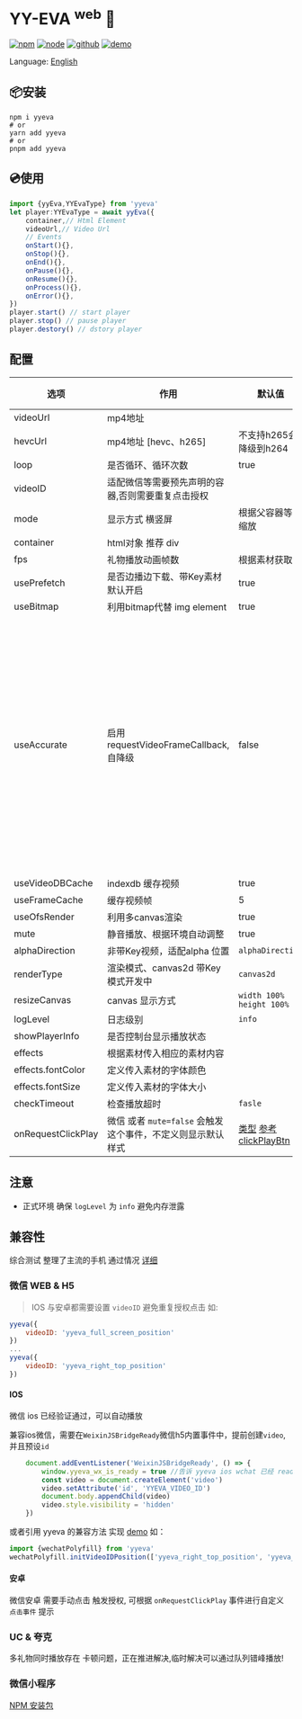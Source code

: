 # YY-EVA <sup>web</sup> 🎁
<a href="https://www.npmjs.com/package/yyeva"><img src="https://img.shields.io/npm/v/yyeva.svg" alt="npm"></a>
<a href="https://emp2.netlify.app"><img src="https://img.shields.io/node/v/yyeva.svg" alt="node"></a>
<a href="https://github.com/yylive/YYEVA-Web"><img src="https://img.shields.io/badge/github-YYEVA-blue" alt="github"></a>
<a href="https://yyeva.netlify.app/"><img src="https://img.shields.io/badge/demo-YYEVA-black" alt="demo"></a>

Language: [English](./README.en.md)

## 📦安装
```shell
npm i yyeva
# or
yarn add yyeva
# or
pnpm add yyeva
```
## 💿使用
```typescript
import {yyEva,YYEvaType} from 'yyeva'
let player:YYEvaType = await yyEva({
	container,// Html Element
	videoUrl,// Video Url
	// Events
	onStart(){},
	onStop(){},
	onEnd(){},
	onPause(){},
	onResume(){},
	onProcess(){},
	onError(){},
})
player.start() // start player
player.stop() // pause player
player.destory() // dstory player
```
## 配置
| 选项            | 作用     | 默认值    |必填|
|---------------|--------|--------|--------|
|videoUrl|mp4地址||*|
|hevcUrl|mp4地址 [hevc、h265]|不支持h265会降级到h264||
|loop|是否循环、循环次数 |true||
|videoID|适配微信等需要预先声明的容器,否则需要重复点击授权|||
|mode|显示方式 横竖屏|根据父容器等比缩放||
|container|html对象 推荐 div||*|
|fps|礼物播放动画帧数|根据素材获取||
|usePrefetch|是否边播边下载、带Key素材默认开启|true||
|useBitmap|利用bitmap代替 img element|true||
|useAccurate|启用 requestVideoFrameCallback,自降级|false|，开启后在个别安卓手机可能出现卡顿现象|
|useVideoDBCache|indexdb 缓存视频|true||
|useFrameCache|缓存视频帧|5||
|useOfsRender|利用多canvas渲染|true||
|mute|静音播放、根据环境自动调整|true||
|alphaDirection|非带Key视频，适配alpha 位置|`alphaDirection`||
|renderType|渲染模式、canvas2d 带Key模式开发中|`canvas2d`||
|resizeCanvas|canvas 显示方式|`width 100%` `height 100%`||
|logLevel|日志级别|`info`||
|showPlayerInfo|是否控制台显示播放状态|||
|effects|根据素材传入相应的素材内容|||
|effects.fontColor|定义传入素材的字体颜色|||
|effects.fontSize|定义传入素材的字体大小|||
|checkTimeout|检查播放超时|`fasle`||
|onRequestClickPlay|微信 或者 `mute=false` 会触发这个事件，不定义则显示默认样式|[类型](https://github.com/yylive/YYEVA-Web/blob/main/packages/yyeva/src/type/mix.ts#L173) [参考 clickPlayBtn](https://github.com/yylive/YYEVA-Web/blob/main/packages/yyeva/src/helper/polyfill.ts#L39)||

## 注意
+ 正式环境 确保 `logLevel` 为 `info` 避免内存泄露

## 兼容性
综合测试 整理了主流的手机 通过情况 [详细](https://github.com/yylive/YYEVA-Web/blob/main/docs/device.md)

### 微信 WEB & H5
> IOS 与安卓都需要设置 `videoID` 避免重复授权点击 如:

```javascript
yyeva({
	videoID: 'yyeva_full_screen_position'
})
...
yyeva({
	videoID: 'yyeva_right_top_position'
})
```
#### IOS
微信 ios 已经验证通过，可以自动播放

兼容ios微信，需要在`WeixinJSBridgeReady`微信h5内置事件中，提前创建`video`,并且预设`id` 
```javascript
    document.addEventListener('WeixinJSBridgeReady', () => {
        window.yyeva_wx_is_ready = true //告诉 yyeva ios wchat 已经 ready
        const video = document.createElement('video')
        video.setAttribute('id', 'YYEVA_VIDEO_ID')
        document.body.appendChild(video)
        video.style.visibility = 'hidden'
    })
```
或者引用 yyeva 的兼容方法 实现 [demo](https://github.com/yylive/YYEVA-Web/blob/main/projects/es5-demo/src/App.tsx#L3) 如： 
```js
import {wechatPolyfill} from 'yyeva'
wechatPolyfill.initVideoIDPosition(['yyeva_right_top_position', 'yyeva_full_screen_position'])
```

#### 安卓
微信安卓 需要手动点击 触发授权, 可根据 `onRequestClickPlay` 事件进行自定义 `点击事件` 提示

### UC & 夸克 
多礼物同时播放存在 卡顿问题，正在推进解决,临时解决可以通过队列错峰播放!

### 微信小程序 
[NPM 安装包](https://www.npmjs.com/package/yyeva-wechat)
